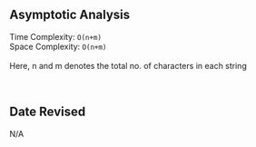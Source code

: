 ## Asymptotic Analysis  
Time Complexity: `O(n+m)`  
Space Complexity: `O(n+m)`  
&nbsp;  
Here, n and m denotes the total no. of characters in each string  


&nbsp;  


## Date Revised
N/A
